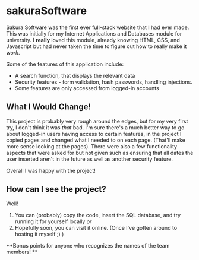 # sakuraSoftware
Sakura Software was the first ever full-stack website that I had ever made. This was initially for my Internet Applications and Databases module for university. 
I **really** loved this module, already knowing HTML, CSS, and Javascript but had never taken the time to figure out how to really make it *work*.

Some of the features of this application include:
  + A search function, that displays the relevant data
  + Security features - form validation, hash passwords, handling injections.
  + Some features are only accessed from logged-in accounts

## What I Would Change!
This project is probably very rough around the edges, but for my very first try, I don't think it was *that* bad. 
I'm sure there's a much better way to go about logged-in users having access to certain features, in the project I copied pages and changed what I needed to on each page. (That'll make more sense looking at the pages).
There were also a few functionality aspects that were asked for but not given such as ensuring that all dates the user inserted aren't in the future as well as another security feature. 

Overall I was happy with the project!

## How can I see the project? 
Well! 
1. You can (probably) copy the code, insert the SQL database, and try running it for yourself locally *or*
2. Hopefully soon, you can visit it online. (Once I've gotten around to hosting it myself ;) )

**Bonus points for anyone who recognizes the names of the team members! ** 
